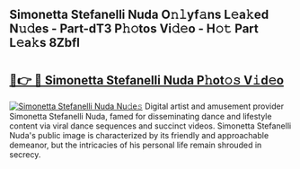 ## Simonetta Stefanelli Nuda O𝚗𝚕yf𝚊ns L𝚎a𝚔ed N𝚞𝚍es - Part-dT3 P𝚑𝚘tos Vi𝚍𝚎o - H𝚘𝚝 Part L𝚎a𝚔s 8Zbfl

# <h2><a href="http://kf4i5a.oniu.top/?m=Simonetta+Stefanelli+Nuda">🔗👉 🔴 Simonetta Stefanelli Nuda P𝚑ot𝚘𝚜 V𝚒d𝚎o</a></h2>

[![Simonetta Stefanelli Nuda Nu𝚍e𝚜](https://i.imgur.com/0qMVB7G.gif)](http://kf4i5a.oniu.top/?m=Simonetta+Stefanelli+Nuda)
Digital artist and amusement provider Simonetta Stefanelli Nuda, famed for disseminating dance and lifestyle content via viral dance sequences and succinct videos. Simonetta Stefanelli Nuda's public image is characterized by its friendly and approachable demeanor, but the intricacies of his personal life remain shrouded in secrecy.  
